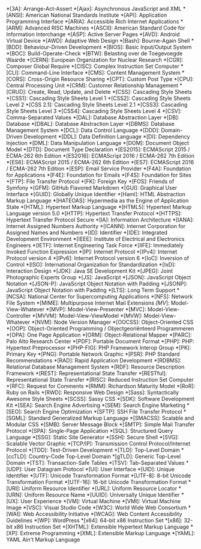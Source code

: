 *[3A]:                      Arrange-Act-Assert
*[Ajax]:                    Asynchronous JavaScript and XML
*[ANSI]:                    American National Standards Institute
*[API]:                     Application Programming Interface
*[ARIA]:                    Accessible Rich Internet Applications
*[ARM]:                     Advanced RISC Machines
*[ASCII]:                   American Standard Code for Information Interchange
*[ASP]:                     Active Server Pages
*[AVD]:                     Android Virtual Device
*[AWD]:                     Adaptive Web Design
*[Bash]:                    Bourne-Again Shell
*[BDD]:                     Behaviour-Driven Development
*[BIOS]:                    Basic Input/Output System
*[BOC]:                     Build-Operate-Check
*[BTW]:                     Belasting over de Toegevoegde Waarde
*[CERN]:                    European Organization for Nuclear Research
*[CGR]:                     Composer Global Require
*[CISC]:                    Complex Instruction Set Computer
*[CLI]:                     Command-Line Interface
*[CMS]:                     Content Management System
*[CORS]:                    Cross-Origin Resource Sharing
*[CPT]:                     Custom Post Type
*[CPU]:                     Central Processing Unit
*[CRM]:                     Customer Relationship Management
*[CRUD]:                    Create, Read, Update, and Delete
*[CSS]:                     Cascading Style Sheets
*[CSS1]:                    Cascading Style Sheets Level 1
*[CSS2]:                    Cascading Style Sheets Level 2
*[CSS 2.1]:                 Cascading Style Sheets Level 2.1
*[CSS3]:                    Cascading Style Sheets Level 3
*[CSS4]:                    Cascading Style Sheets Level 4
*[CSV]:                     Comma-Separated Values
*[DAL]:                     Database Abstraction Layer
*[DB]:                      Database
*[DBAL]:                    Database Abstraction Layer
*[DBMS]:                    Database Management System
*[DCL]:                     Data Control Language
*[DDD]:                     Domain-Driven Development
*[DDL]:                     Data Definition Language
*[DI]:                      Dependency Injection
*[DML]:                     Data Manipulation Language
*[DOM]:                     Document Object Model
*[DTD]:                     Document Type Declaration
*[ES2015]:                  ECMAScript 2015 / ECMA-262 6th Edition
*[ES2016]:                  ECMAScript 2016 / ECMA-262 7th Edition
*[ES6]:                     ECMAScript 2015 / ECMA-262 6th Edition
*[ES7]:                     ECMAScript 2016 / ECMA-262 7th Edition
*[ESP]:                     Email Service Provider
*[F4A]:                     Foundation for Applications
*[F4E]:                     Foundation for Emails
*[F4S]:                     Foundation for Sites
*[FTP]:                     File Transfer Protocol
*[FK]:                      Foreign Key
*[FOS]:                     Friends of Symfony
*[GFM]:                     GitHub Flavored Markdown
*[GUI]:                     Graphical User Interface
*[GUID]:                    Globally Unique Identifier
*[Haml]:                    HTML Abstraction Markup Language
*[HATEOAS]:                 Hypermedia as the Engine of Application State
*[HTML]:                    Hypertext Markup Language
*[HTML5]:                   Hypertext Markup Language version 5.0
*[HTTP]:                    Hypertext Transfer Protocol
*[HTTPS]:                   Hypertext Transfer Protocol Secure
*[IA]:                      Information Architecture
*[IANA]:                    Internet Assigned Numbers Authority
*[ICANN]:                   Internet Corporation for Assigned Names and Numbers
*[ID]:                      Identifier
*[IDE]:                     Integrated Development Environment
*[IEEE]:                    Institute of Electrical and Electronics Engineers
*[IETF]:                    Internet Engineering Task Force
*[IIFE]:                    Immediately Invoked Function Expression
*[IP]:                      Internet Protocol
*[IPv4]:                    Internet Protocol version 4
*[IPv6]:                    Internet Protocol version 6
*[IoC]:                     Inversion of Control
*[ISO]:                     International Organization for Standardization
*[IxD]:                     Interaction Design
*[JDK]:                     Java SE Development Kit
*[JPEG]:                    Joint Photographic Experts Group
*[JS]:                      JavaScript
*[JSON]:                    JavaScript Object Notation
*[JSON-P]:                  JavaScript Object Notation with Padding
*[JSONP]:                   JavaScript Object Notation with Padding
*[LTS]:                     Long Term Support
*[NCSA]:                    National Center for Supercomputing Applications
*[NFS]:                     Network File System
*[MIME]:                    Multipurpose Internet Mail Extensions
*[MV*]:                     Model-View-Whatever
*[MVP]:                     Model-View-Presenter
*[MVC]:                     Model-View-Controller
*[MVVM]:                    Model-View-ViewModel
*[MVW]:                     Model-View-Whatever
*[NVM]:                     Node Version Manager
*[OOCSS]:                   Object-Oriented CSS
*[OOP]:                     Object-Oriented Programming / Objectgeoriënteerd Programmeren
*[OPA]:                     One Page Application
*[ORM]:                     Object-Relational Mapper
*[PARC]:                    Palo Alto Research Center
*[PDF]:                     Portable Document Format
*[PHP]:                     PHP: Hypertext Preprocessor
*[PHP-FIG]:                 PHP Framework Interop Group
*[PK]:                      Primary Key
*[PNG]:                     Portable Network Graphic
*[PSR]:                     PHP Standard Recommendations
*[RAD]:                     Rapid Application Development
*[RDBMS]:                   Relational Database Management System
*[RDF]:                     Resource Description Framework
*[REST]:                    Representational State Transfer
*[RESTful]:                 Representational State Transfer
*[RISC]:                    Reduced Instruction Set Computer
*[RFC]:                     Request for Comments
*[RMM]:                     Richardson Maturity Model
*[RoR]:                     Ruby on Rails
*[RWD]:                     Responsive Web Design
*[Sass]:                    Syntactically Awesome Style Sheets
*[SCSS]:                    Sassy CSS
*[SDK]:                     Software Development Kit
*[SEA]:                     Search Engine Advertising
*[SEM]:                     Search Engine Marketing
*[SEO]:                     Search Engine Optimization
*[SFTP]:                    SSH File Transfer Protocol
*[SGML]:                    Standard Generalized Markup Language
*[SMACSS]:                  Scalable and Modular CSS
*[SMB]:                     Server Message Block
*[SMTP]:                    Simple Mail Transfer Protocol
*[SPA]:                     Single-Page Application
*[SQL]:                     Structured Query Language
*[SSG]:                     Static Site Generator
*[SSH]:                     Secure Shell
*[SVG]:                     Scalable Vector Graphic
*[TCP/IP]:                  Transmission Control Protocol/Internet Protocol
*[TDD]:                     Test-Driven Development
*[TLD]:                     Top-Level Domain
  *[ccTLD]:                 Country-Code Top-Level Domain
  *[gTLD]:                  Generic Top-Level Domain
*[TST]:                     Transaction-Safe Tables
*[TSV]:                     Tab-Separated Values
*[UDP]:                     User Datagram Protocol
*[UI]:                      User Interface
*[UID]:                     Unique Identifier
*[UTF]:                     Unicode Transformation Format
*[UTF-8]:                   8-bit Unicode Transformation Format
*[UTF-16]:                  16-bit Unicode Transformation Format
*[URI]:                     Uniform Resource Identifier
*[URL]:                     Uniform Resource Locator
*[URN]:                     Uniform Resource Name
*[UUID]:                    Universally Unique Identifier
*[UX]:                      User Experience
*[VM]:                      Virtual Machine
*[VMI]:                     Virtual Machine Image
*[VSC]:                     Visual Studio Code
*[W3C]:                     World Wide Web Consortium
*[WAI]:                     Web Accessibility Initiative
*[WCAG]:                    Web Content Accessibility Guidelines
*[WP]:                      WordPress
*[x64]:                     64-bit x86 Instruction Set
*[x86]:                     32-bit x86 Instruction Set
*[XHTML]:                   Extensible Hypertext Markup Language
*[XP]:                      Extreme Programming
*[XML]:                     Extensible Markup Language
*[YAML]:                    YAML Ain't Markup Language